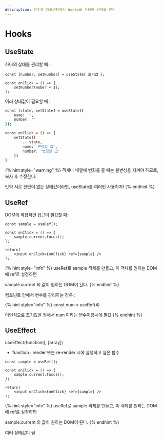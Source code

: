 ```yaml
---
description: 함수형 컴포넌트에서 hooks를 사용해 상태를 관리
---
```


# Hooks

## UseState

하나의 상태를 관리할 때 :

```
const [number, setNumber] = useState( 초기값 );

const onClick = () => {
    setNumber(nuber + 1);
};
```

여러 상태값이 필요할 때 :

```bash
const [state, setState] = useState({
    name: '',
    number: ''
});

const onClick = () => {
    setState({
        ...state,
        name: '변경할 값',
        number: '변경할 값'
    })
}
```

{% hint style="warning" %}
객체나 배열에 변화를 줄 때는 불변성을 지켜야 하므로, 복사 후 수정한다.

만약 서로 관련이 없는 상태값이라면, useState를 여러번 사용하자!
{% endhint %}





## UseRef

DOM에 직접적인 접근이 필요할  때:

```
const sample = useRef();

const onClick = () => {
    sample.current.focus();
};

return(
    <input onClick={onClick} ref={sample} />
);
```

{% hint style="info" %}
useRef로 sample 객체를 만들고, 이 객체를 원하는 DOM에 ref로 설정하면

sample.current 의 값이 원하는 DOM이 된다.
{% endhint %}



컴포넌트 안에서 변수를 관리하는 경우 : 

{% hint style="info" %}
const num = useRef\(4\) 

이런식으로 초기값을 정해서 num 이라는 변수이용시에 필요
{% endhint %}



## UseEffect

useEffect\(function\(\), \[array\]\) 

* function : render 또는 re-render 시에 실행하고 싶은 함수

```
const sample = useRef();

const onClick = () => {
    sample.current.focus();
};

return(
    <input onClick={onClick} ref={sample} />
);
```

{% hint style="info" %}
useRef로 sample 객체를 만들고, 이 객체를 원하는 DOM에 ref로 설정하면

sample.current 의 값이 원하는 DOM이 된다.
{% endhint %}

여러 상태값이 필



